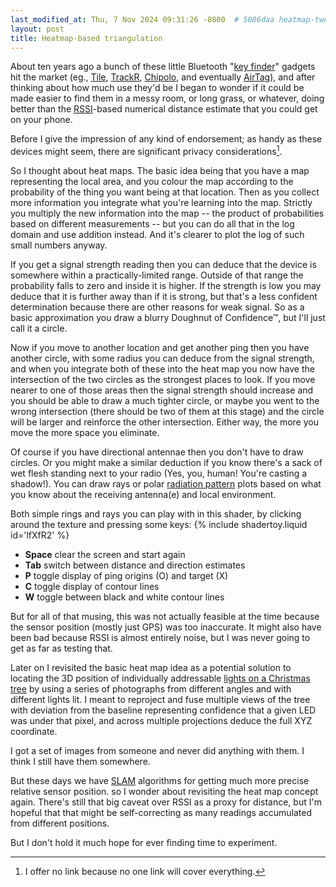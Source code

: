 ```yaml
---
last_modified_at: Thu, 7 Nov 2024 09:31:26 -0800  # 5086daa heatmap-tweak
layout: post
title: Heatmap-based triangulation
---
```

About ten years ago a bunch of these little Bluetooth "[key finder][]"
gadgets hit the market (eg., [Tile][], [TrackR][], [Chipolo][], and
eventually [AirTag][]), and after thinking about how much use they'd be I
began to wonder if it could be made easier to find them in a messy room, or
long grass, or whatever, doing better than the [RSSI][]-based numerical
distance estimate that you could get on your phone.

Before I give the impression of any kind of endorsement; as handy as these
devices might seem, there are significant privacy considerations[^1].

So I thought about heat maps.  The basic idea being that you have a map
representing the local area, and you colour the map according to the
probability of the thing you want being at that location.  Then as you collect
more information you integrate what you're learning into the map.  Strictly
you multiply the new information into the map -- the product of probabilities
based on different measurements -- but you can do all that in the log domain
and use addition instead.  And it's clearer to plot the log of such small
numbers anyway.

If you get a signal strength reading then you can deduce that the device is
somewhere within a practically-limited range.  Outside of that range the
probability falls to zero and inside it is higher.  If the strength is low you
may deduce that it is further away than if it is strong, but that's a less
confident determination because there are other reasons for weak signal.  So
as a basic approximation you draw a blurry Doughnut of Confidence&trade;, but
I'll just call it a circle.

Now if you move to another location and get another ping then you have another
circle, with some radius you can deduce from the signal strength, and when you
integrate both of these into the heat map you now have the intersection of the
two circles as the strongest places to look.  If you move nearer to one of
those areas then the signal strength should increase and you should be able to
draw a much tighter circle, or maybe you went to the wrong intersection (there
should be two of them at this stage) and the circle will be larger and
reinforce the other intersection.  Either way, the more you move the more space
you eliminate.

Of course if you have directional antennae then you don't have to draw circles.
Or you might make a similar deduction if you know there's a sack of wet flesh
standing next to your radio (Yes, you, human!  You're casting a shadow!).  You
can draw rays or polar [radiation pattern][] plots based on what you know about
the receiving antenna(e) and local environment.

Both simple rings and rays you can play with in this shader, by clicking around
the texture and pressing some keys:
{% include shadertoy.liquid id='lfXfR2' %}
* **Space** clear the screen and start again
* **Tab** switch between distance and direction estimates
* **P** toggle display of ping origins (O) and target (X)
* **C** toggle display of contour lines
* **W** toggle between black and white contour lines

But for all of that musing, this was not actually feasible at the time because
the sensor position (mostly just GPS) was too inaccurate.  It might also have
been bad because RSSI is almost entirely noise, but I was never going to get as
far as testing that. 

Later on I revisited the basic heat map idea as a potential solution to
locating the 3D position of individually addressable [lights on a Christmas
tree][] by using a series of photographs from different angles and with
different lights lit.  I meant to reproject and fuse multiple views of the tree
with deviation from the baseline representing confidence that a given LED was
under that pixel, and across multiple projections deduce the full XYZ
coordinate.

I got a set of images from someone and never did anything with them. I think I
still have them somewhere.

But these days we have [SLAM] algorithms for getting much more precise relative
sensor position.  so I wonder about revisiting the heat map concept again.
There's still that big caveat over RSSI as a proxy for distance, but I'm
hopeful that that might be self-correcting as many readings accumulated from
different positions. 

But I don't hold it much hope for ever finding time to experiment.

[^1]: I offer no link because no one link will cover everything.

[RSSI]: <https://en.wikipedia.org/wiki/Received_signal_strength_indicator>
[SLAM]: <https://en.wikipedia.org/wiki/Simultaneous_localization_and_mapping>
[radiation pattern]: <[https://en.wikipedia.org/wiki/Radiation_pattern>
[lights on a Christmas tree]: <https://github.com/standupmaths/xmastree2020>

[Key finder]: <https://en.wikipedia.org/wiki/Key_finder>
[Chipolo]: <https://chipolo.net/>
[TrackR]: <https://en.wikipedia.org/wiki/TrackR>
[Tile]: <https://www.tile.com/>
[AirTag]: <https://www.apple.com/airtag/>
